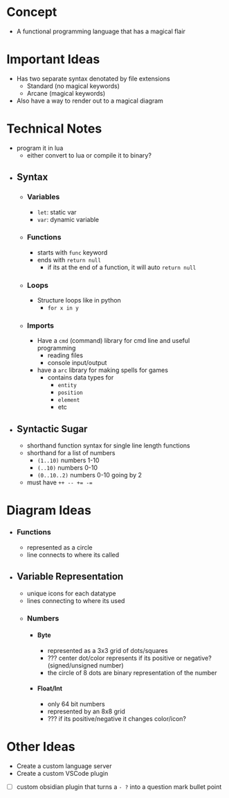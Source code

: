 # Concept
- A functional programming language that has a magical flair

# Important Ideas
 - Has two separate syntax denotated by file extensions
	 - Standard (no magical keywords)
	 - Arcane (magical keywords)
- Also have a way to render out to a magical diagram

# Technical Notes
- program it in lua
	- either convert to lua or compile it to binary?
- ## Syntax
	- ### Variables
		- `let`: static var
		- `var`: dynamic variable
	- ### Functions
		- starts with `func` keyword
		- ends with `return null` 
			- if its at the end of a function, it will auto `return null`
	- ### Loops
		- Structure loops like in python
			- `for x in y`
	- ### Imports
		- Have a `cmd` (command) library for cmd line and useful programming
			- reading files
			- console input/output
		- have a `arc` library for making spells for games
			- contains data types for 
				- `entity`
				- `position`
				- `element`
				- etc
- ## Syntactic Sugar
	- shorthand function syntax for single line length functions
	- shorthand for a list of numbers
		- `(1..10)` numbers 1-10
		- `(..10)` numbers 0-10
		- `(0..10..2)` numbers 0-10 going by 2
	- must have `++ -- += -=`
# Diagram Ideas
- ### Functions
	- represented as a circle
	- line connects to where its called
- ## Variable Representation
	- unique icons for each datatype
	- lines connecting to where its used
	- ### Numbers
		- #### Byte
			- represented as a 3x3 grid of dots/squares
			- ??? center dot/color represents if its positive or negative? (signed/unsigned number)
			- the circle of 8 dots are binary representation of the number
		- #### Float/Int
			- only 64 bit numbers
			- represented by an 8x8 grid
			- ??? if its positive/negative it changes color/icon?

# Other Ideas
- Create a custom language server
- Create a custom VSCode plugin

- [ ] custom obsidian plugin that turns a `- ?` into  a question mark bullet point